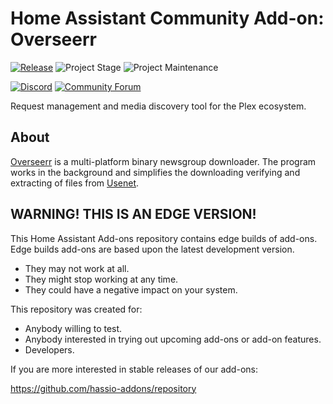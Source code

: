 # Home Assistant Community Add-on: Overseerr

[![Release][release-shield]][release] ![Project Stage][project-stage-shield] ![Project Maintenance][maintenance-shield]

[![Discord][discord-shield]][discord] [![Community Forum][forum-shield]][forum]

Request management and media discovery tool for the Plex ecosystem.

## About

[Overseerr] is a multi-platform binary newsgroup downloader. The program works in
the background and simplifies the downloading verifying and extracting of files
from [Usenet].

[Overseerr]: https://overseerr.org/
[Usenet]: http://en.wikipedia.org/wiki/Usenet

## WARNING! THIS IS AN EDGE VERSION!

This Home Assistant Add-ons repository contains edge builds of add-ons.
Edge builds add-ons are based upon the latest development version.

- They may not work at all.
- They might stop working at any time.
- They could have a negative impact on your system.

This repository was created for:

- Anybody willing to test.
- Anybody interested in trying out upcoming add-ons or add-on features.
- Developers.

If you are more interested in stable releases of our add-ons:

<https://github.com/hassio-addons/repository>

[discord-shield]: https://img.shields.io/discord/330944238910963714.svg
[discord]: https://discord.gg/c5DvZ4e
[forum-shield]: https://img.shields.io/badge/community-forum-brightgreen.svg
[forum]: https://community.home-assistant.io/t/?u=frenck
[maintenance-shield]: https://img.shields.io/maintenance/yes/2024.svg
[project-stage-shield]: https://img.shields.io/badge/project%20stage-experimental-yellow.svg
[release-shield]: https://img.shields.io/badge/version-a81ed04-blue.svg
[release]: https://github.com/hassio-addons/addon-overseerr/tree/a81ed04